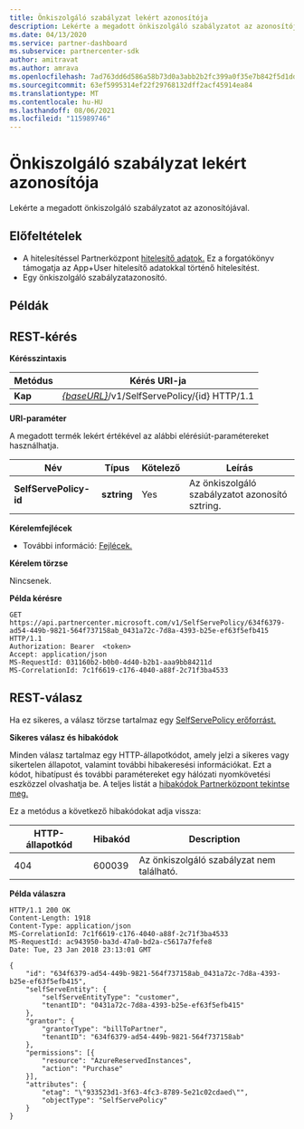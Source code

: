 ```yaml
---
title: Önkiszolgáló szabályzat lekért azonosítója
description: Lekérte a megadott önkiszolgáló szabályzatot az azonosítójával.
ms.date: 04/13/2020
ms.service: partner-dashboard
ms.subservice: partnercenter-sdk
author: amitravat
ms.author: amrava
ms.openlocfilehash: 7ad763dd6d586a58b73d0a3abb2b2fc399a0f35e7b842f5d1dd2e4c5006c3b30
ms.sourcegitcommit: 63ef5995314ef22f29768132dff2acf45914ea84
ms.translationtype: MT
ms.contentlocale: hu-HU
ms.lasthandoff: 08/06/2021
ms.locfileid: "115989746"
---
```

# <a name="get-a-self-serve-policy-by-id"></a>Önkiszolgáló szabályzat lekért azonosítója

Lekérte a megadott önkiszolgáló szabályzatot az azonosítójával.

## <a name="prerequisites"></a>Előfeltételek

- A hitelesítéssel Partnerközpont [hitelesítő adatok.](partner-center-authentication.md) Ez a forgatókönyv támogatja az App+User hitelesítő adatokkal történő hitelesítést.
- Egy önkiszolgáló szabályzatazonosító.

## <a name="examples"></a>Példák


## <a name="span-idrest_requestspan-idrest_requestspan-idrest_requestrest-request"></a><span id="REST_Request"/><span id="rest_request"/><span id="REST_REQUEST"/>REST-kérés

**Kérésszintaxis**

| Metódus  | Kérés URI-ja                                                                   |
|---------|-------------------------------------------------------------------------------|
| **Kap** | [*{baseURL}*](partner-center-rest-urls.md)/v1/SelfServePolicy/{id} HTTP/1.1 |

**URI-paraméter**

A megadott termék lekért értékével az alábbi elérésiút-paramétereket használhatja.

| Név                       | Típus         | Kötelező | Leírás                                                     |
|----------------------------|--------------|----------|-----------------------------------------------------------------|
| **SelfServePolicy-id**     | **sztring**   | Yes      | Az önkiszolgáló szabályzatot azonosító sztring.                 |

**Kérelemfejlécek**

- További információ: [Fejlécek.](headers.md)

**Kérelem törzse**

Nincsenek.

**Példa kérésre**

```http
GET https://api.partnercenter.microsoft.com/v1/SelfServePolicy/634f6379-ad54-449b-9821-564f737158ab_0431a72c-7d8a-4393-b25e-ef63f5efb415 HTTP/1.1
Authorization: Bearer  <token>
Accept: application/json
MS-RequestId: 031160b2-b0b0-4d40-b2b1-aaa9bb84211d
MS-CorrelationId: 7c1f6619-c176-4040-a88f-2c71f3ba4533
```

## <a name="rest-response"></a>REST-válasz

Ha ez sikeres, a válasz törzse tartalmaz egy [SelfServePolicy erőforrást.](self-serve-policy-resources.md#selfservepolicy)

**Sikeres válasz és hibakódok**

Minden válasz tartalmaz egy HTTP-állapotkódot, amely jelzi a sikeres vagy sikertelen állapotot, valamint további hibakeresési információkat. Ezt a kódot, hibatípust és további paramétereket egy hálózati nyomkövetési eszközzel olvashatja be. A teljes listát a [hibakódok Partnerközpont tekintse meg.](error-codes.md)

Ez a metódus a következő hibakódokat adja vissza:

| HTTP-állapotkód     | Hibakód   | Description                                                                |
|----------------------|--------------|----------------------------------------------------------------------------|
| 404                  | 600039       | Az önkiszolgáló szabályzat nem található.                                                     |

**Példa válaszra**

```http
HTTP/1.1 200 OK
Content-Length: 1918
Content-Type: application/json
MS-CorrelationId: 7c1f6619-c176-4040-a88f-2c71f3ba4533
MS-RequestId: ac943950-ba3d-47a0-bd2a-c5617a7fefe8
Date: Tue, 23 Jan 2018 23:13:01 GMT

{
    "id": "634f6379-ad54-449b-9821-564f737158ab_0431a72c-7d8a-4393-b25e-ef63f5efb415",
    "selfServeEntity": {
        "selfServeEntityType": "customer",
        "tenantID": "0431a72c-7d8a-4393-b25e-ef63f5efb415"
    },
    "grantor": {
        "grantorType": "billToPartner",
        "tenantID": "634f6379-ad54-449b-9821-564f737158ab"
    },
    "permissions": [{
        "resource": "AzureReservedInstances",
        "action": "Purchase"
    }],
    "attributes": {
        "etag": "\"933523d1-3f63-4fc3-8789-5e21c02cdaed\"",
        "objectType": "SelfServePolicy"
    }
}
```